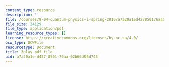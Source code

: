 ```yaml
---
content_type: resource
description: ''
file: /courses/8-04-quantum-physics-i-spring-2016/a7a20a1ed427850176aa02b66d95d743_5L4QfjbK87M.pdf
file_size: 24129
file_type: application/pdf
learning_resource_types: []
license: https://creativecommons.org/licenses/by-nc-sa/4.0/
ocw_type: OCWFile
resourcetype: Document
title: 3play pdf file
uid: a7a20a1e-d427-8501-76aa-02b66d95d743
---
```

